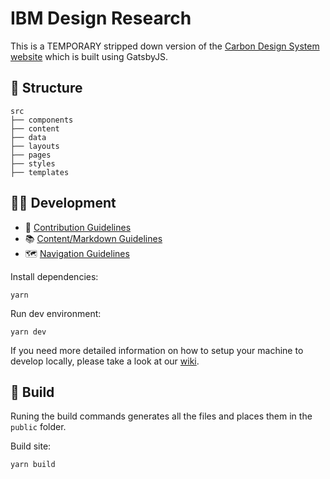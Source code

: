 # IBM Design Research

This is a TEMPORARY stripped down version of the [Carbon Design System website](http://www.carbondesignsystem.com) which is built using GatsbyJS.

## 📂 Structure

```
src
├── components
├── content
├── data
├── layouts
├── pages
├── styles
├── templates
```

## 👩‍💻 Development

- 🤝 [Contribution Guidelines](.github/CONTRIBUTING.md)
- 📚 [Content/Markdown Guidelines](docs/CONTENT.md)
- 🗺 [Navigation Guidelines](docs/NAVIGATION.md)

Install dependencies:

```
yarn
```

Run dev environment:

```
yarn dev
```


If you need more detailed information on how to setup your machine to develop locally, please take a look at our [wiki](https://github.com/carbon-design-system/carbon-website-gatsby/wiki).

## 🚀 Build

Runing the build commands generates all the files and places them in the `public` folder. 

Build site:

```
yarn build
```
